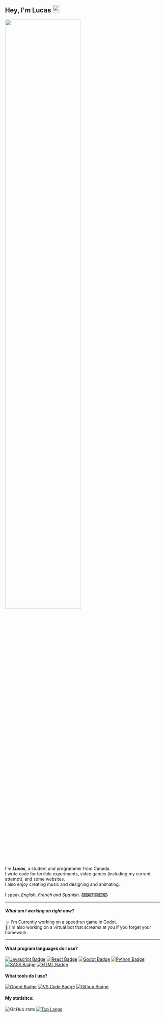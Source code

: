 
## Hey, I'm Lucas <img src="https://user-images.githubusercontent.com/1303154/88677602-1635ba80-d120-11ea-84d8-d263ba5fc3c0.gif" width="24px" height="24px" alt="wave">

<img width="70%" src="https://images.unsplash.com/photo-1515190056430-d3a1feeea02a?ixlib=rb-1.2.1&ixid=MnwxMjA3fDB8MHxzZWFyY2h8MTJ8fHNub3clMjBjYW5hZGF8ZW58MHwwfDB8fA%3D%3D&auto=format&fit=crop&w=500&q=60">

I'm ***Lucas***, a student and programmer from Canada.
<br>I write code for terrible experiments, video games (including my current attempt), and some websites.
<br>I also enjoy creating music and designing and animating.
<br><br>I speak *English, French and Spanish.* **{🇨🇦🇫🇷🇪🇸}**

---

#### *What am I working on right now?*
☺️ I'm Currently working on a speedrun game in Godot.
<br>🫠 I'm also working on a virtual bot that screams at you if you forget your homework.

---

#### What program languages do I use?

[![Javascript Badge](https://img.shields.io/badge/-Javascript-F7DF1E?style=for-the-badge&labelColor=1C1E20&logo=javascript&logoColor=F7DF1E)](#)
[![React Badge](https://img.shields.io/badge/-React-61DAFB?style=for-the-badge&labelColor=1C1E20&logo=react&logoColor=61DAFB)](#)
[![Godot Badge](https://img.shields.io/badge/-GDScript-478CBF?style=for-the-badge&labelColor=1C1E20&logo=godotengine&logoColor=478CBF)](#)
[![Python Badge](https://img.shields.io/badge/-Python-3776AB?style=for-the-badge&labelColor=1C1E20&logo=python&logoColor=3776AB)](#)
[![SASS Badge](https://img.shields.io/badge/-Sass-CC6699?style=for-the-badge&labelColor=1C1E20&logo=sass&logoColor=CC6699)](#)
[![HTML Badge](https://img.shields.io/badge/-HTML-E34F26?style=for-the-badge&labelColor=1C1E20&logo=html5&logoColor=E34F26)](#)


#### What tools do I use?

[![Godot Badge](https://img.shields.io/badge/-Godot&nbsp;Engine-478CBF?style=for-the-badge&labelColor=1C1E20&logo=godotengine&logoColor=478CBF)](#)
[![VS Code Badge](https://img.shields.io/badge/-Visual&nbsp;Studio&nbsp;Code-007ACC?style=for-the-badge&labelColor=1C1E20&logo=visualstudiocode&logoColor=007ACC)](#)
[![Github Badge](https://img.shields.io/badge/-Github-181717?style=for-the-badge&labelColor=1C1E20&logo=github&logoColor=FFFFFF)](#)

#### My statisitcs:
![GitHub stats](https://github-readme-stats.vercel.app/api?username=strabbyjam&show_icons=true&theme=prussian)
[![Top Langs](https://github-readme-stats.vercel.app/api/top-langs/?username=strabbyjam&layout=compact&theme=prussian)](https://github.com/anuraghazra/github-readme-stats)
